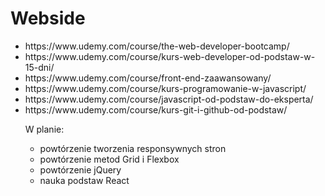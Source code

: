 # Webside
<ul>
<li>https://www.udemy.com/course/the-web-developer-bootcamp/</li>
<li>https://www.udemy.com/course/kurs-web-developer-od-podstaw-w-15-dni/</li>
<li>https://www.udemy.com/course/front-end-zaawansowany/</li>
<li>https://www.udemy.com/course/kurs-programowanie-w-javascript/</li>
<li>https://www.udemy.com/course/javascript-od-podstaw-do-eksperta/</li>
<li>https://www.udemy.com/course/kurs-git-i-github-od-podstaw/</li>
<p>
 
W planie:
<ul>
<li>powtórzenie tworzenia responsywnych stron</li>
<li>powtórzenie metod Grid i Flexbox</li>
<li>powtórzenie jQuery</li>
<li>nauka podstaw React</li>
 
<p>
